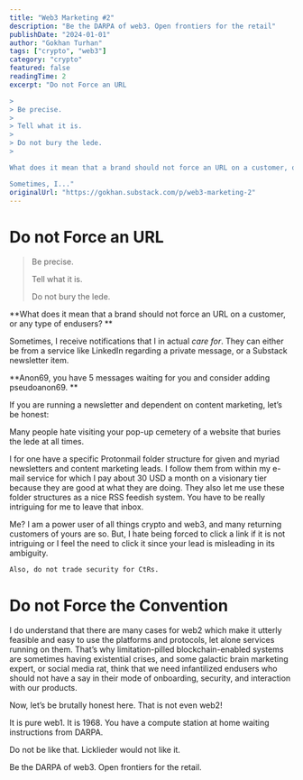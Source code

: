```yaml
---
title: "Web3 Marketing #2"
description: "Be the DARPA of web3. Open frontiers for the retail"
publishDate: "2024-01-01"
author: "Gokhan Turhan"
tags: ["crypto", "web3"]
category: "crypto"
featured: false
readingTime: 2
excerpt: "Do not Force an URL

>
> Be precise.
>
> Tell what it is.
>
> Do not bury the lede.
>

What does it mean that a brand should not force an URL on a customer, or any type of endusers? 

Sometimes, I..."
originalUrl: "https://gokhan.substack.com/p/web3-marketing-2"
---
```


# Do not Force an URL

>
> Be precise.
>
> Tell what it is.
>
> Do not bury the lede.
>

**What does it mean that a brand should not force an URL on a customer, or any type of endusers? **

Sometimes, I receive notifications that I in actual *care for*. They can either be from a service like LinkedIn regarding a private message, or a Substack newsletter item.

**Anon69, you have 5 messages waiting for you and consider adding pseudoanon69. **

If you are running a newsletter and dependent on content marketing, let’s be honest:

Many people hate visiting your pop-up cemetery of a website that buries the lede at all times.

I for one have a specific Protonmail folder structure for given and myriad newsletters and content marketing leads. I follow them from within my e-mail service for which I pay about 30 USD a month on a visionary tier because they are good at what they are doing. They also let me use these folder structures as a nice RSS feedish system. You have to be really intriguing for me to leave that inbox.

Me? I am a power user of all things crypto and web3, and many returning customers of yours are so. But, I hate being forced to click a link if it is not intriguing or I feel the need to click it since your lead is misleading in its ambiguity.

`Also, do not trade security for CtRs.`

# Do not Force the Convention

I do understand that there are many cases for web2 which make it utterly feasible and easy to use the platforms and protocols, let alone services running on them. That’s why limitation-pilled blockchain-enabled systems are sometimes having existential crises, and some galactic brain marketing expert, or social media rat, think that we need infantilized endusers who should not have a say in their mode of onboarding, security, and interaction with our products.

Now, let’s be brutally honest here. That is not even web2!

It is pure web1. It is 1968. You have a compute station at home waiting instructions from DARPA.

Do not be like that. Licklieder would not like it.

Be the DARPA of web3. Open frontiers for the retail.